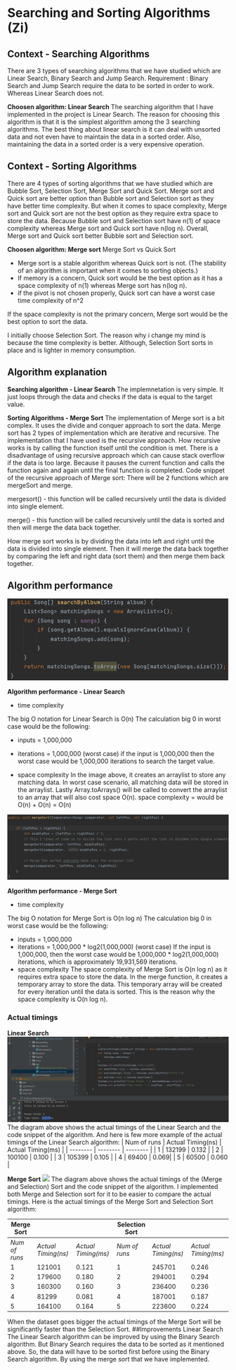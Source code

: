 # Searching and Sorting Algorithms (Zi)
## Context - Searching Algorithms
There are 3 types of searching algorithms that we have studied which are Linear Search, Binary Search and Jump Search.
Requirement : Binary Search and Jump Search require the data to be sorted in order to work. Whereas Linear Search does not.

**Choosen algorithm: Linear Search**
The searching algorithm that I have implemented in the project is Linear Search.
The reason for choosing this algorithm is that it is the simplest algorithm among the 3 searching algorithms.
The best thing about linear search is it can deal with unsorted data and not even have to maintain the data in a sorted order.
Also, maintaining the data in a sorted order is a very expensive operation.

## Context - Sorting Algorithms
There are 4 types of sorting algorithms that we have studied which are Bubble Sort, Selection Sort, Merge Sort and Quick Sort.
Merge sort and Quick sort are better option than Bubble sort and Selection sort as they have better time complexity.
But when it comes to space complexity, Merge sort and Quick sort are not the best option as they require extra space to store the data.
Because Bubble sort and Selection sort have n(1) of space complexity whereas Merge sort and Quick sort have n(log n).
Overall, Merge sort and Quick sort better Bubble sort and Selection sort.

**Choosen algorithm: Merge sort**
Merge Sort vs Quick Sort
- Merge sort is a stable algorithm whereas Quick sort is not. (The stability of an algorithm is important when it comes to sorting objects.)
- If memory is a concern, Quick sort would be the best option as it has a space complexity of n(1) whereas Merge sort has n(log n).
- if the pivot is not chosen properly, Quick sort can have a worst case time complexity of n^2

If the space complexity is not the primary concern, Merge sort would be the best option to sort the data.

I initially choose Selection Sort. The reason why i change my mind is because the time complexity is better. Although, Selection Sort sorts in place and is lighter in memory consumption.


## Algorithm explanation
**Searching algorithm - Linear Search**
The implemnetation is very simple. It just loops through the data and checks if the data is equal to the target value.

**Sorting Algorithms - Merge Sort**
The implementation of Merge sort is a bit complex. It uses the divide and conquer approach to sort the data.
Merge sort has 2 types of implementation which are iterative and recursive. The implementation that I have used is the recursive approach.
How recursive works is by calling the function itself until the condition is met.
There is a disadvantage of using recursive approach which can cause stack overflow if the data is too large.
Because it pauses the current function and calls the function again and again until the final function is completed.
Code snippet of the recursive approach of Merge sort:
There will be 2 functions which are mergeSort and merge.

mergesort() - this function will be called recursively until the data is divided into single element. 

merge() - this function will be called recursively until the data is sorted and then will merge the data back together.

How merge sort works is by dividing the data into left and right until the data is divided into single element.
Then it will merge the data back together by comparing the left and right data (sort them) and then merge them back together.

## Algorithm performance
![](searchAlgo.png)

**Algorithm performance - Linear Search** 
- time complexity

The big O notation for Linear Search is O(n)
The calculation big 0 in worst case would be the following:
- inputs = 1,000,000
- iterations = 1,000,000 (worst case)
if the input is 1,000,000 then the worst case would be 1,000,000 iterations to search the target value.


- space complexity
In the image above, it creates an arraylist to store any matching data.
In worst case scenario, all matching data will be stored in the arraylist.
Lastly Array.toArrays() will be called to convert the arraylist to an array that will also cost space O(n).
space complexity = would be O(n) + O(n) = O(n)
  
![](sortAlgo.png)

**Algorithm performance - Merge Sort**
- time complexity

The big O notation for Merge Sort is O(n log n)
The calculation big 0 in worst case would be the following:
- inputs = 1,000,000
- iterations = 1,000,000 * log2(1,000,000) (worst case)
If the input is 1,000,000, then the worst case would be 1,000,000 * log2(1,000,000) iterations, which is approximately 19,931,569 iterations.
- space complexity
The space complexity of Merge Sort is O(n log n) as it requires extra space to store the data. 
In the merge function, it creates a temporary array to store the data.
This temporary array will be created for every iteration until the data is sorted.
This is the reason why the space complexity is O(n log n).

### Actual timings
**Linear Search**
![](searchAlgoActualTiming.png)
The diagram above shows the actual timings of the Linear Search and the code snippet of the algorithm.
And here is few more example of the actual timings of the Linear Search algorithm:
| Num of runs | Actual Timing(ns) | Actual Timing(ms) |
| -------- | -------- | -------- |
| 1 | 132199 | 0.132 |
| 2 | 100100 | 0.100 |
| 3 | 105399 | 0.105 |
| 4 | 69400 | 0.069|
| 5 | 60500 | 0.060 |

**Merge Sort**
![](sortAlgoActualTiming.png)
The diagram above shows the actual timings of the (Merge and Selection) Sort and the code snippet of the algorithm.
I implemented both Merge and Selection sort for it to be easier to compare the actual timings.
Here is the actual timings of the Merge Sort and Selection Sort algorithm:

| Merge Sort |  |  | Selection Sort |  |  |
| -------- | -------- | -------- | -------- | -------- | -------- |
| *Num of runs* | *Actual Timing(ns)* | *Actual Timing(ms)* | *Num of runs* | *Actual Timing(ns)* | *Actual Timing(ms)* |
| 1 | 121001 | 0.121 | 1 | 245701 | 0.246 |
| 2 | 179600 | 0.180 | 2 | 294001 | 0.294 |
| 3 | 160300 | 0.160 | 3 | 236400 | 0.236 |
| 4 | 81299 | 0.081 | 4 | 187001 | 0.187 |
| 5 | 164100 | 0.164 | 5 | 223600 | 0.224 |


When the dataset goes bigger the actual timings of the Merge Sort will be significantly faster than the Selection Sort.
##Improvements
    Linear Search
The Linear Search algorithm can be improved by using the Binary Search algorithm. 
But Binary Search requires the data to be sorted as it mentioned above. 
So, the data will have to be sorted first before using the Binary Search algorithm. 
By using the merge sort that we have implemented.
